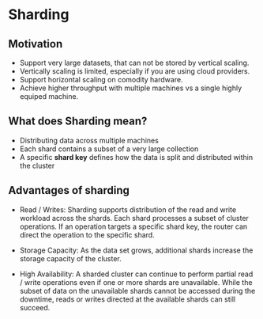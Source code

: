 # Sharding

## Motivation

- Support very large datasets, that can not be stored by vertical scaling.
- Vertically scaling is limited, especially if you are using cloud providers.
- Support horizontal scaling on comodity hardware.
- Achieve higher throughput with multiple machines vs a single highly equiped machine.

## What does Sharding mean?

- Distributing data across multiple machines
- Each shard contains a subset of a very large collection
- A specific **shard key** defines how the data is split and distributed within the cluster

## Advantages of sharding

- Read / Writes: Sharding supports distribution of the read and write workload across the shards. Each shard processes a subset of cluster operations. If an operation targets a specific shard key, the router can direct the operation to the specific shard.

- Storage Capacity: As the data set grows, additional shards increase the storage capacity of the cluster.

- High Availability: A sharded cluster can continue to perform partial read / write operations even if one or more shards are unavailable. While the subset of data on the unavailable shards cannot be accessed during the downtime, reads or writes directed at the available shards can still succeed.

